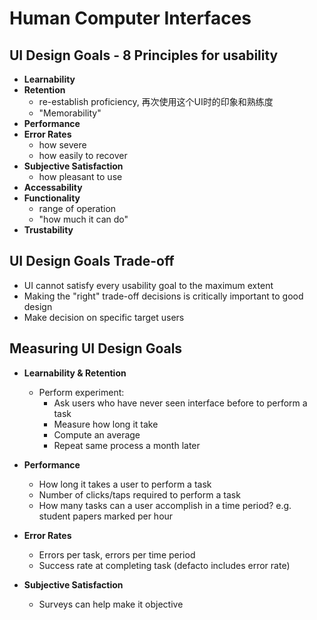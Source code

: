 # Human Computer Interfaces

## UI Design Goals - 8 Principles for usability
- **Learnability**
- **Retention**
  - re-establish proficiency, 再次使用这个UI时的印象和熟练度
  - "Memorability"
- **Performance**
- **Error Rates**
  - how severe
  - how easily to recover
- **Subjective Satisfaction**
  - how pleasant to use
- **Accessability**
- **Functionality**
  - range of operation
  - "how much it can do"
- **Trustability**

## UI Design Goals Trade-off
- UI cannot satisfy every usability goal to the maximum extent
- Making the "right" trade-off decisions is critically important to good design
- Make decision on specific target users

## Measuring UI Design Goals
- **Learnability & Retention**
  - Perform experiment:
    - Ask users who have never seen interface before to perform a task
    - Measure how long it take
    - Compute an average
    - Repeat same process a month later

- **Performance**
   - How long it takes a user to perform a task
   - Number of clicks/taps required to perform a task
   - How many tasks can a user accomplish in a time period? e.g. student papers marked per hour
- **Error Rates**
  - Errors per task, errors per time period
  - Success rate at completing task (defacto includes error rate)
- **Subjective Satisfaction**
  - Surveys can help  make it objective

